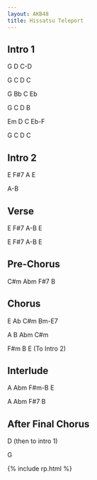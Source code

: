 ```yaml
---
layout: AKB48
title: Hissatsu Teleport
---
```

## Intro 1 
G D C-D 

G C D C 

G Bb C Eb 

G C D B 

Em D C Eb-F 

G C D C 

## Intro 2 
E F#7 A E 

A-B 

## Verse 
E F#7 A-B E 

E F#7 A-B E 

## Pre-Chorus 
C#m Abm F#7 B 

## Chorus 
E Ab C#m Bm-E7 

A B Abm C#m 

F#m B E (To Intro 2) 

## Interlude 
A Abm F#m-B E 

A Abm F#7 B 

## After Final Chorus 
D  (then to intro 1) 

G 

{% include rp.html %}
